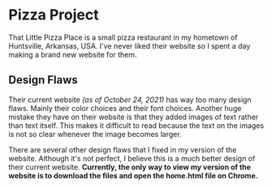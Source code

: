 # Pizza Project
That Little Pizza Place is a small pizza restaurant in my hometown of Huntsville, Arkansas, USA. I've never liked their website so I spent a day making a brand new website for them. 

## Design Flaws
Their current website *(as of October 24, 2021)* has way too many design flaws. Mainly their color choices and their font choices. Another huge mistake they have on their website is that they added images of text rather than text itself. This makes it difficult to read because the text on the images is not so clear whenever the image becomes larger. 

There are several other design flaws that I fixed in my version of the website. Although it's not perfect, I believe this is a much better design of their current website. **Currently, the only way to view my version of the website is to download the files and open the home.html file on Chrome.**
